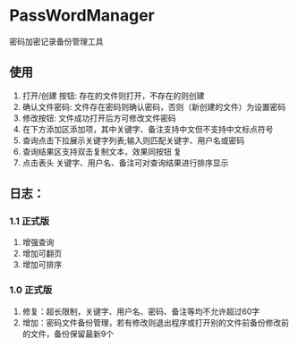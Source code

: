 # PassWordManager
密码加密记录备份管理工具

## 使用
1. 打开/创建 按钮: 存在的文件则打开，不存在的则创建
2. 确认文件密码: 文件存在密码则确认密码，否则（新创建的文件）为设置密码
3. 修改按钮: 文件成功打开后方可修改文件密码
4. 在下方添加区添加项，其中关键字、备注支持中文但不支持中文标点符号
5. 查询点击下拉展示关键字列表;输入则匹配关键字、用户名或密码
6. 查询结果区支持双击复制文本，效果同按钮 复
7. 点击表头 关键字、用户名、备注可对查询结果进行排序显示

## 日志：
### 1.1 正式版
1.  增强查询
2.  增加可翻页
3.  增加可排序
### 1.0 正式版
1. 修复：超长限制，关键字、用户名、密码、备注等均不允许超过60字
2. 增加：密码文件备份管理，若有修改则退出程序或打开别的文件前备份修改前的文件，备份保留最新9个
